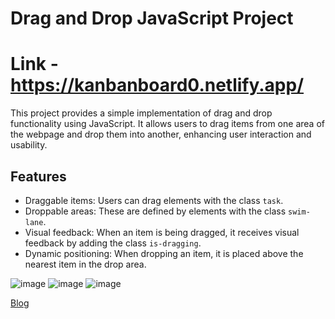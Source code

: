 # Drag and Drop JavaScript Project

# Link -https://kanbanboard0.netlify.app/

This project provides a simple implementation of drag and drop functionality using JavaScript. It allows users to drag items from one area of the webpage and drop them into another, enhancing user interaction and usability.

## Features

- Draggable items: Users can drag elements with the class `task`.
- Droppable areas: These are defined by elements with the class `swim-lane`.
- Visual feedback: When an item is being dragged, it receives visual feedback by adding the class `is-dragging`.
- Dynamic positioning: When dropping an item, it is placed above the nearest item in the drop area.

![image](https://github.com/biohacker0/Kanban-Board/assets/50107470/cb64485a-b34d-4a02-95e8-9d83a7ddb248)
![image](https://github.com/biohacker0/Kanban-Board/assets/50107470/1aed618f-fc38-403e-99fe-92ac48fbbd16)
![image](https://github.com/biohacker0/Kanban-Board/assets/50107470/2407dcd1-1eed-4654-a02e-2645be8cb288)


[Blog](https://corvus-ikshana.hashnode.dev/kanban-board-in-plain-javascript)
